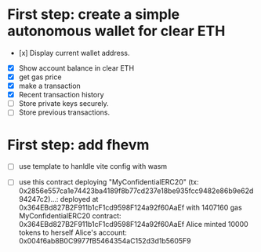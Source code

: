 # First step: create a simple autonomous wallet for clear ETH

- [x] Display current wallet address.
- [x] Show account balance in clear ETH
- [x] get gas price
- [x] make a transaction
- [x] Recent transaction history
- [ ] Store private keys securely.
- [ ] Store previous transactions.

# First step: add fhevm

- [ ] use template to hanldle vite config with wasm

- [ ] use this contract
      deploying "MyConfidentialERC20" (tx: 0x2856e557ca1e74423ba4189f8b77cd237e18be935fcc9482e86b9e62d94247c2)...: deployed at 0x364EBd827B2F911b1cF1cd9598F124a92f60AaEf with 1407160 gas
      MyConfidentialERC20 contract: 0x364EBd827B2F911b1cF1cd9598F124a92f60AaEf
      Alice minted 10000 tokens to herself
      Alice's account: 0x004f6ab8B0C9977fB5464354aC152d3d1b5605F9
